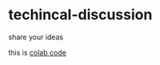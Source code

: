 # techincal-discussion
share your ideas

this is [colab code](<img width="723" alt="image" src="https://user-images.githubusercontent.com/70099119/162422180-a10545bb-74ca-46a4-9744-1d5c24f1d914.png">
)
